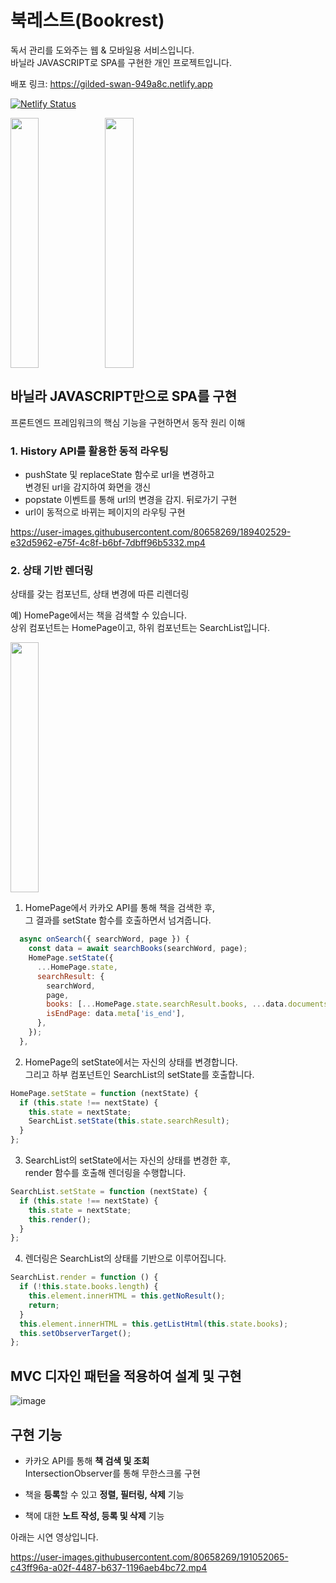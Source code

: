 # 북레스트(Bookrest)
독서 관리를 도와주는 웹 & 모바일용 서비스입니다.  
바닐라 JAVASCRIPT로 SPA를 구현한 개인 프로젝트입니다. 
 
배포 링크: https://gilded-swan-949a8c.netlify.app

[![Netlify Status](https://api.netlify.com/api/v1/badges/d6155ee2-1000-4269-b5c3-fb132d3146e7/deploy-status)](https://app.netlify.com/sites/gilded-swan-949a8c/deploys)

<div style="display: flex">
<img src="https://user-images.githubusercontent.com/80658269/189397171-e7f1db90-96a8-4c1b-90e3-5e1bb86e8a46.png" width="30%" height="400px"  />
<img src="https://user-images.githubusercontent.com/80658269/189398771-c23e2e1e-114f-4fa0-8d72-0b7d2ec8fce8.png" width="30%" height="400px"  />
</div>


## 바닐라 JAVASCRIPT만으로 SPA를 구현 
프론트엔드 프레임워크의 핵심 기능을 구현하면서 동작 원리 이해  

### 1. History API를 활용한 동적 라우팅
 
* pushState 및 replaceState 함수로 url을 변경하고  
  변경된 url을 감지하여 화면을 갱신
* popstate 이벤트를 통해 url의 변경을 감지. 뒤로가기 구현
* url이 동적으로 바뀌는 페이지의 라우팅 구현

https://user-images.githubusercontent.com/80658269/189402529-e32d5962-e75f-4c8f-b6bf-7dbff96b5332.mp4

### 2. 상태 기반 렌더링
상태를 갖는 컴포넌트, 상태 변경에 따른 리렌더링 

예) HomePage에서는 책을 검색할 수 있습니다.  
상위 컴포넌트는 HomePage이고, 하위 컴포넌트는 SearchList입니다.  

<img src="https://user-images.githubusercontent.com/80658269/191048081-c3f153e5-fb0e-48de-bf27-a5b386554c3d.png" width="30%" height="400px"  />

1. HomePage에서 카카오 API를 통해 책을 검색한 후,  
   그 결과를 setState 함수를 호출하면서 넘겨줍니다. 

```javascript
  async onSearch({ searchWord, page }) {
    const data = await searchBooks(searchWord, page);
    HomePage.setState({
      ...HomePage.state,
      searchResult: {
        searchWord,
        page,
        books: [...HomePage.state.searchResult.books, ...data.documents],
        isEndPage: data.meta['is_end'],
      },
    });
  },

```

2. HomePage의 setState에서는 자신의 상태를 변경합니다.  
   그리고 하부 컴포넌트인 SearchList의 setState를 호출합니다. 

```javascript
HomePage.setState = function (nextState) {
  if (this.state !== nextState) {
    this.state = nextState;
    SearchList.setState(this.state.searchResult);
  }
};

```

3. SearchList의 setState에서는 자신의 상태를 변경한 후,  
   render 함수를 호출해 렌더링을 수행합니다. 

```javascript
SearchList.setState = function (nextState) {
  if (this.state !== nextState) {
    this.state = nextState;
    this.render();
  }
};
```

4. 렌더링은 SearchList의 상태를 기반으로 이루어집니다. 

```javascript
SearchList.render = function () {
  if (!this.state.books.length) {
    this.element.innerHTML = this.getNoResult();
    return;
  }
  this.element.innerHTML = this.getListHtml(this.state.books); 
  this.setObserverTarget();
};
```


## MVC 디자인 패턴을 적용하여 설계 및 구현  

![image](https://user-images.githubusercontent.com/80658269/191050276-2d21dcd7-e015-40b4-be96-23e6376d092c.png)


## 구현 기능 

- 카카오 API를 통해 **책 검색 및 조회**  
  IntersectionObserver를 통해 무한스크롤 구현  
     
- 책을 **등록**할 수 있고 **정렬, 필터링, 삭제** 기능  
- 책에 대한 **노트 작성, 등록 및 삭제** 기능  

아래는 시연 영상입니다. 

https://user-images.githubusercontent.com/80658269/191052065-c43ff96a-a02f-4487-b637-1196aeb4bc72.mp4


